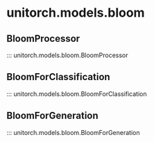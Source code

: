 # unitorch.models.bloom

## BloomProcessor

::: unitorch.models.bloom.BloomProcessor

## BloomForClassification

::: unitorch.models.bloom.BloomForClassification

## BloomForGeneration

::: unitorch.models.bloom.BloomForGeneration
